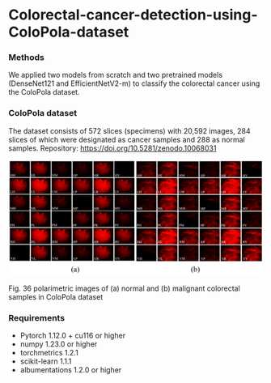 # Colorectal-cancer-detection-using-ColoPola-dataset

### Methods
We applied two models from scratch and two pretrained models (DenseNet121 and EfficientNetV2-m) to classify the colorectal cancer using the ColoPola dataset.

### ColoPola dataset
The dataset consists of 572 slices (specimens) with 20,592 images, 284 slices of which were designated as cancer samples and 288 as normal samples.
Repository: https://doi.org/10.5281/zenodo.10068031

![images of normal and malignant colorectal samples](https://github.com/haile493/Colorectal-cancer-detection-using-ColoPola-dataset/blob/main/images/polarimetric%20image.png)

Fig. 36 polarimetric images of (a) normal and (b) malignant colorectal samples in ColoPola dataset

### Requirements
- Pytorch 1.12.0 + cu116 or higher
- numpy 1.23.0 or higher
- torchmetrics 1.2.1
- scikit-learn 1.1.1
- albumentations 1.2.0 or higher
